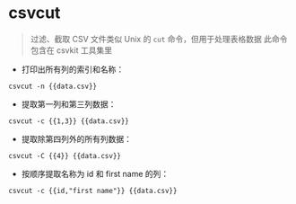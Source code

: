 # csvcut

> 过滤、截取 CSV 文件类似 Unix 的 `cut` 命令，但用于处理表格数据
> 此命令包含在 csvkit 工具集里

- 打印出所有列的索引和名称：

`csvcut -n {{data.csv}}`

- 提取第一列和第三列数据：

`csvcut -c {{1,3}} {{data.csv}}`

- 提取除第四列外的所有列数据：

`csvcut -C {{4}} {{data.csv}}`

- 按顺序提取名称为 id 和 first name 的列：

`csvcut -c {{id,"first name"}} {{data.csv}}`

[#]: contributors: ([王兴宇，Linux & BC]，[东先生]，[李峰])